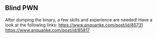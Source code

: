 ## Blind PWN
After dumping the binary, a few skills and experience are needed!
Have a look at the following links:
https://www.anquanke.com/post/id/85731
https://www.anquanke.com/post/id/85817
